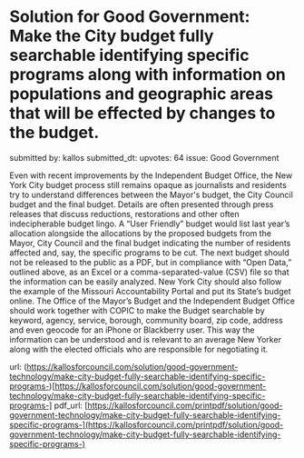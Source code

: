 # Solution for Good Government: Make the City budget fully searchable identifying specific programs along with information on populations and geographic areas that will be effected by changes to the budget. #

submitted by: kallos
submitted_dt: 
upvotes: 64
issue: Good Government

Even with recent improvements by the Independent Budget Office, the New York City budget process still remains opaque as journalists and residents try to understand differences between the Mayor's budget, the City Council budget and the final budget. Details are often presented through press releases that discuss reductions, restorations and other often indecipherable budget lingo. A “User Friendly” budget would list last year’s allocation alongside the allocations by the proposed budgets from the Mayor, City Council and the final budget indicating the number of residents affected and, say, the specific programs to be cut. The next budget should not be released to the public as a PDF, but in compliance with “Open Data,” outlined above, as an Excel or a comma-separated-value (CSV) file so that the information can be easily analyzed. New York City should also follow the example of the Missouri Accountability Portal and put its State’s budget online. The Office of the Mayor’s Budget and the Independent Budget Office should work together with COPIC to make the Budget searchable by keyword, agency, service, borough, community board, zip code, address and even geocode for an iPhone or Blackberry user. This way the information can be understood and is relevant to an average New Yorker along with the elected officials who are responsible for negotiating it.

url: (https://kallosforcouncil.com/solution/good-government-technology/make-city-budget-fully-searchable-identifying-specific-programs-)[https://kallosforcouncil.com/solution/good-government-technology/make-city-budget-fully-searchable-identifying-specific-programs-]
pdf_url: [https://kallosforcouncil.com/printpdf/solution/good-government-technology/make-city-budget-fully-searchable-identifying-specific-programs-](https://kallosforcouncil.com/printpdf/solution/good-government-technology/make-city-budget-fully-searchable-identifying-specific-programs-)